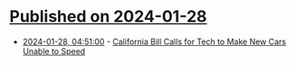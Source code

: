# [Published on 2024-01-28](index.md)

* [2024-01-28, 04:51:00](https://soylentnews.org/article.pl?sid=24/01/27/1857230&from=rss) - [California Bill Calls for Tech to Make New Cars Unable to Speed](https://soylentnews.org/article.pl?sid=24/01/27/1857230&from=rss)
